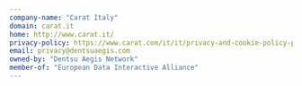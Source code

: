 ```yaml
---
company-name: "Carat Italy"
domain: carat.it
home: http://www.carat.it/
privacy-policy: https://www.carat.com/it/it/privacy-and-cookie-policy-page/
email: privacy@dentsuaegis.com
owned-by: "Dentsu Aegis Network"
member-of: "European Data Interactive Alliance"
---
```





